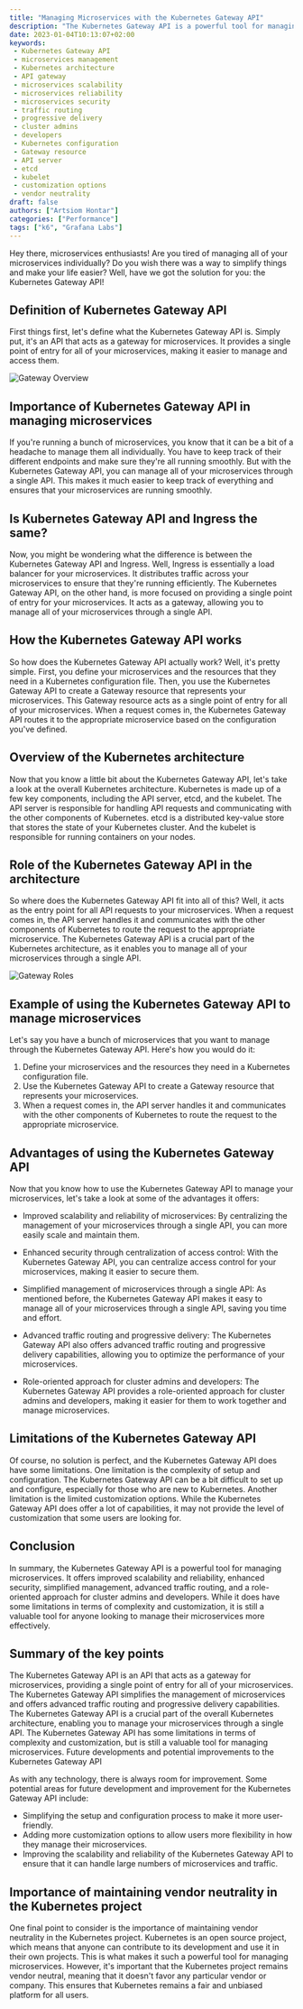 ```yaml
---
title: "Managing Microservices with the Kubernetes Gateway API"
description: "The Kubernetes Gateway API is a powerful tool for managing microservices, providing a single point of entry and advanced traffic routing capabilities."
date: 2023-01-04T10:13:07+02:00
keywords:
 - Kubernetes Gateway API
 - microservices management
 - Kubernetes architecture
 - API gateway
 - microservices scalability
 - microservices reliability
 - microservices security
 - traffic routing
 - progressive delivery
 - cluster admins
 - developers
 - Kubernetes configuration
 - Gateway resource
 - API server
 - etcd
 - kubelet
 - customization options
 - vendor neutrality
draft: false
authors: ["Artsiom Hontar"]
categories: ["Performance"]
tags: ["k6", "Grafana Labs"]
---
```


Hey there, microservices enthusiasts! Are you tired of managing all of your microservices individually? Do you wish there was a way to simplify things and make your life easier? Well, have we got the solution for you: the Kubernetes Gateway API!

## Definition of Kubernetes Gateway API

First things first, let's define what the Kubernetes Gateway API is. Simply put, it's an API that acts as a gateway for microservices. It provides a single point of entry for all of your microservices, making it easier to manage and access them.

![Gateway Overview](posts/kubernetes/kubernetes-api-gateway/gateway-overview.jpg)

## Importance of Kubernetes Gateway API in managing microservices

If you're running a bunch of microservices, you know that it can be a bit of a headache to manage them all individually. You have to keep track of their different endpoints and make sure they're all running smoothly. But with the Kubernetes Gateway API, you can manage all of your microservices through a single API. This makes it much easier to keep track of everything and ensures that your microservices are running smoothly.

## Is Kubernetes Gateway API and Ingress the same?

Now, you might be wondering what the difference is between the Kubernetes Gateway API and Ingress. Well, Ingress is essentially a load balancer for your microservices. It distributes traffic across your microservices to ensure that they're running efficiently. The Kubernetes Gateway API, on the other hand, is more focused on providing a single point of entry for your microservices. It acts as a gateway, allowing you to manage all of your microservices through a single API.

## How the Kubernetes Gateway API works

So how does the Kubernetes Gateway API actually work? Well, it's pretty simple. First, you define your microservices and the resources that they need in a Kubernetes configuration file. Then, you use the Kubernetes Gateway API to create a Gateway resource that represents your microservices. This Gateway resource acts as a single point of entry for all of your microservices. When a request comes in, the Kubernetes Gateway API routes it to the appropriate microservice based on the configuration you've defined.

## Overview of the Kubernetes architecture

Now that you know a little bit about the Kubernetes Gateway API, let's take a look at the overall Kubernetes architecture. Kubernetes is made up of a few key components, including the API server, etcd, and the kubelet. The API server is responsible for handling API requests and communicating with the other components of Kubernetes. etcd is a distributed key-value store that stores the state of your Kubernetes cluster. And the kubelet is responsible for running containers on your nodes.

## Role of the Kubernetes Gateway API in the architecture

So where does the Kubernetes Gateway API fit into all of this? Well, it acts as the entry point for all API requests to your microservices. When a request comes in, the API server handles it and communicates with the other components of Kubernetes to route the request to the appropriate microservice. The Kubernetes Gateway API is a crucial part of the Kubernetes architecture, as it enables you to manage all of your microservices through a single API.

![Gateway Roles](posts/kubernetes/kubernetes-api-gateway/gateway-roles.jpg)

## Example of using the Kubernetes Gateway API to manage microservices

Let's say you have a bunch of microservices that you want to manage through the Kubernetes Gateway API. Here's how you would do it:

1. Define your microservices and the resources they need in a Kubernetes configuration file.
2. Use the Kubernetes Gateway API to create a Gateway resource that represents your microservices.
3. When a request comes in, the API server handles it and communicates with the other components of Kubernetes to route the request to the appropriate microservice.

## Advantages of using the Kubernetes Gateway API

Now that you know how to use the Kubernetes Gateway API to manage your microservices, let's take a look at some of the advantages it offers:

- Improved scalability and reliability of microservices: By centralizing the management of your microservices through a single API, you can more easily scale and maintain them.

- Enhanced security through centralization of access control: With the Kubernetes Gateway API, you can centralize access control for your microservices, making it easier to secure them.

- Simplified management of microservices through a single API: As mentioned before, the Kubernetes Gateway API makes it easy to manage all of your microservices through a single API, saving you time and effort.

- Advanced traffic routing and progressive delivery: The Kubernetes Gateway API also offers advanced traffic routing and progressive delivery capabilities, allowing you to optimize the performance of your microservices.

- Role-oriented approach for cluster admins and developers: The Kubernetes Gateway API provides a role-oriented approach for cluster admins and developers, making it easier for them to work together and manage microservices.

## Limitations of the Kubernetes Gateway API

Of course, no solution is perfect, and the Kubernetes Gateway API does have some limitations. One limitation is the complexity of setup and configuration. The Kubernetes Gateway API can be a bit difficult to set up and configure, especially for those who are new to Kubernetes. Another limitation is the limited customization options. While the Kubernetes Gateway API does offer a lot of capabilities, it may not provide the level of customization that some users are looking for.

## Conclusion

In summary, the Kubernetes Gateway API is a powerful tool for managing microservices. It offers improved scalability and reliability, enhanced security, simplified management, advanced traffic routing, and a role-oriented approach for cluster admins and developers. While it does have some limitations in terms of complexity and customization, it is still a valuable tool for anyone looking to manage their microservices more effectively.

## Summary of the key points

The Kubernetes Gateway API is an API that acts as a gateway for microservices, providing a single point of entry for all of your microservices.
The Kubernetes Gateway API simplifies the management of microservices and offers advanced traffic routing and progressive delivery capabilities.
The Kubernetes Gateway API is a crucial part of the overall Kubernetes architecture, enabling you to manage your microservices through a single API.
The Kubernetes Gateway API has some limitations in terms of complexity and customization, but is still a valuable tool for managing microservices.
Future developments and potential improvements to the Kubernetes Gateway API

As with any technology, there is always room for improvement. Some potential areas for future development and improvement for the Kubernetes Gateway API include:

- Simplifying the setup and configuration process to make it more user-friendly.
- Adding more customization options to allow users more flexibility in how they manage their microservices.
- Improving the scalability and reliability of the Kubernetes Gateway API to ensure that it can handle large numbers of microservices and traffic.

## Importance of maintaining vendor neutrality in the Kubernetes project

One final point to consider is the importance of maintaining vendor neutrality in the Kubernetes project. Kubernetes is an open source project, which means that anyone can contribute to its development and use it in their own projects. This is what makes it such a powerful tool for managing microservices. However, it's important that the Kubernetes project remains vendor neutral, meaning that it doesn't favor any particular vendor or company. This ensures that Kubernetes remains a fair and unbiased platform for all users.